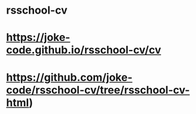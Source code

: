 # rsschool-cv

# https://joke-code.github.io/rsschool-cv/cv

# https://github.com/joke-code/rsschool-cv/tree/rsschool-cv-html)
